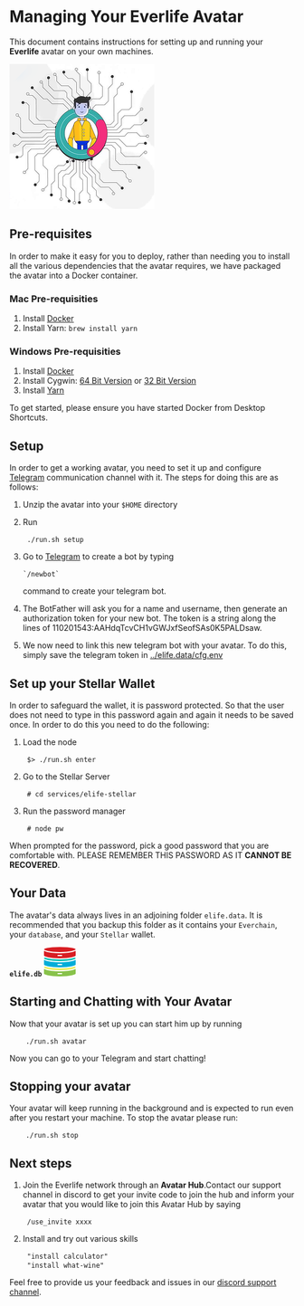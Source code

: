 # Managing Your Everlife Avatar

This document contains instructions for setting up and running your
**Everlife** avatar on your own machines.

![Avatar](avatar_256x256.png)


## Pre-requisites
In order to make it easy for you to deploy, rather than needing you to
install all the various dependencies that the avatar requires, we have
packaged the avatar into a Docker container.

### Mac Pre-requisities

1. Install [Docker](https://store.docker.com/editions/community/docker-ce-desktop-mac)
2. Install Yarn: `brew install yarn`

### Windows Pre-requisities

1. Install [Docker](https://store.docker.com/editions/community/docker-ce-desktop-windows)
2. Install Cygwin: [64 Bit Version](https://www.cygwin.com/setup-x86_64.exe) or
   [32 Bit Version](https://www.cygwin.com/setup-x86.exe)
3. Install [Yarn](https://yarnpkg.com/latest.msi)

To get started, please ensure you have started Docker from Desktop Shortcuts.


## Setup

In order to get a working avatar, you need to set it up and configure
[Telegram](the://telegram.org) communication channel with it. The steps
for doing this are as follows:

1. Unzip the avatar into your `$HOME` directory
1. Run

        ./run.sh setup

1. Go to [Telegram](https://telegram.me/botfather) to create a bot by
   typing

       `/newbot`

    command to create your telegram bot.

1. The BotFather will ask you for a name and username, then generate an
   authorization token for your new bot. The token is a string along the
   lines of 110201543:AAHdqTcvCH1vGWJxfSeofSAs0K5PALDsaw. 
1. We now need to link this new telegram bot with your avatar. To do
   this, simply save the telegram token in
   [../elife.data/cfg.env](../elife.data/cfg.env)



## Set up your Stellar Wallet

In order to safeguard the wallet, it is password protected. So that the
user does not need to type in this password again and again it needs to
be saved once. In order to do this you need to do the following:

1. Load the node

        $> ./run.sh enter

2. Go to the Stellar Server

        # cd services/elife-stellar

3. Run the password manager

        # node pw

When prompted for the password, pick a good password that you are
comfortable with. PLEASE REMEMBER THIS PASSWORD AS IT **CANNOT BE
RECOVERED**.


## Your Data

The avatar's data always lives in an adjoining folder `elife.data`. It
is recommended that you backup this folder as it contains your
`Everchain`, your `database`, and your `Stellar` wallet.

**`elife.db`** ![db](db.png)



## Starting and Chatting with Your Avatar

Now that your avatar is set up you can start him up by running

        ./run.sh avatar


Now you can go to your Telegram and start chatting!


## Stopping your avatar

Your avatar will keep running in the background and is expected to run
even after you restart your machine. To stop the avatar please run:

        ./run.sh stop


## Next steps
1. Join the Everlife network through an **Avatar Hub**.Contact our
   support channel in discord to get your invite code to join the hub
   and inform your avatar that you would like to join this Avatar Hub by
   saying

        /use_invite xxxx

2. Install and try out various skills

        "install calculator"
        "install what-wine"


Feel free to provide us your feedback and issues in our [discord support
channel](https://discord.gg/TDyRSr4).
